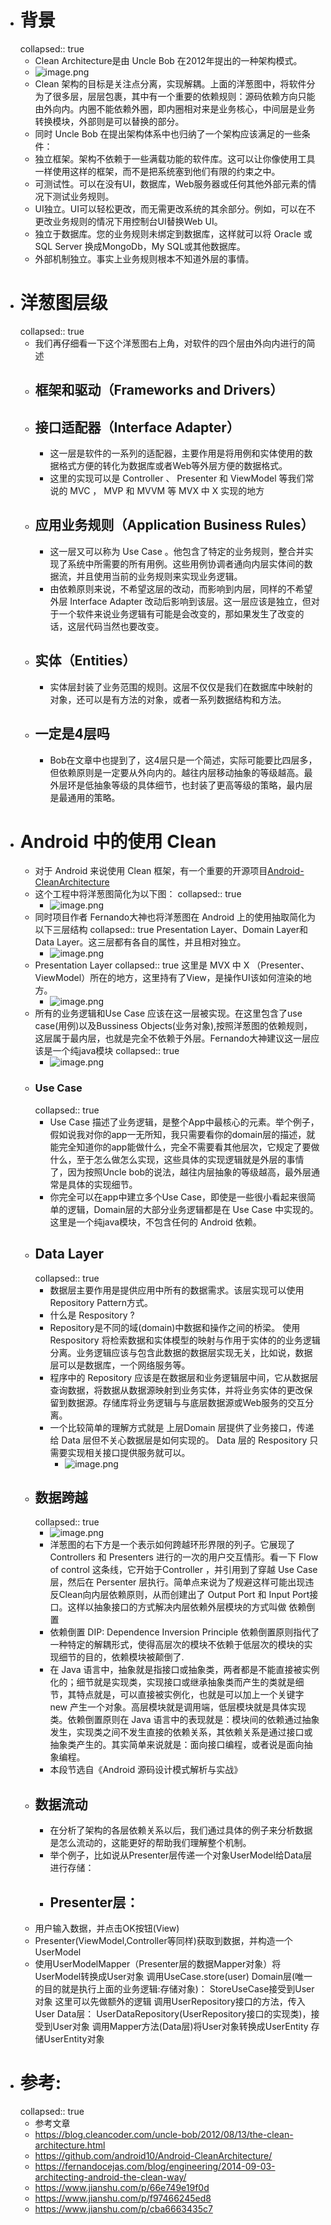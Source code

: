 - # 背景
  collapsed:: true
	- Clean Architecture是由 Uncle Bob 在2012年提出的一种架构模式。
	- ![image.png](../assets/image_1684417770065_0.png)
	- Clean 架构的目标是关注点分离，实现解耦。上面的洋葱图中，将软件分为了很多层，层层包裹，其中有一个重要的依赖规则：源码依赖方向只能由外向内。内圈不能依赖外圈，即内圈相对来是业务核心，中间层是业务转换模块，外部则是可以替换的部分。
	- 同时 Uncle Bob 在提出架构体系中也归纳了一个架构应该满足的一些条件：
	- 独立框架。架构不依赖于一些满载功能的软件库。这可以让你像使用工具一样使用这样的框架，而不是把系统塞到他们有限的约束之中。
	- 可测试性。可以在没有UI，数据库，Web服务器或任何其他外部元素的情况下测试业务规则。
	- UI独立。UI可以轻松更改，而无需更改系统的其余部分。例如，可以在不更改业务规则的情况下用控制台UI替换Web UI。
	- 独立于数据库。您的业​​务规则未绑定到数据库，这样就可以将 Oracle 或 SQL Server 换成MongoDb，My SQL或其他数据库。
	- 外部机制独立。事实上业务规则根本不知道外层的事情。
- # 洋葱图层级
  collapsed:: true
	- 我们再仔细看一下这个洋葱图右上角，对软件的四个层由外向内进行的简述
	- ## 框架和驱动（Frameworks and Drivers）
	- ## 接口适配器（Interface Adapter）
		- 这一层是软件的一系列的适配器，主要作用是将用例和实体使用的数据格式方便的转化为数据库或者Web等外层方便的数据格式。
		- 这里的实现可以是 Controller 、 Presenter 和 ViewModel 等我们常说的 MVC ， MVP 和 MVVM 等 MVX 中 X 实现的地方
	- ## 应用业务规则（Application Business Rules）
		- 这一层又可以称为 Use Case 。他包含了特定的业务规则，整合并实现了系统中所需要的所有用例。这些用例协调者通向内层实体间的数据流，并且使用当前的业务规则来实现业务逻辑。
		- 由依赖原则来说，不希望这层的改动，而影响到内层，同样的不希望外层 Interface Adapter 改动后影响到该层。这一层应该是独立，但对于一个软件来说业务逻辑有可能是会改变的，那如果发生了改变的话，这层代码当然也要改变。
	- ## 实体（Entities）
		- 实体层封装了业务范围的规则。这层不仅仅是我们在数据库中映射的对象，还可以是有方法的对象，或者一系列数据结构和方法。
	- ## 一定是4层吗
		- Bob在文章中也提到了，这4层只是一个简述，实际可能要比四层多，但依赖原则是一定要从外向内的。越往内层移动抽象的等级越高。最外层环是低抽象等级的具体细节，也封装了更高等级的策略，最内层是最通用的策略。
- # Android 中的使用 Clean
	- 对于 Android 来说使用 Clean 框架，有一个重要的开源项目[Android-CleanArchitecture](https://github.com/android10/Android-CleanArchitecture/)
	- 这个工程中将洋葱图简化为以下图：
	  collapsed:: true
		- ![image.png](../assets/image_1684417887627_0.png)
	- 同时项目作者 Fernando大神也将洋葱图在 Android 上的使用抽取简化为以下三层结构
	  collapsed:: true
	  Presentation Layer、Domain Layer和Data Layer。这三层都有各自的属性，并且相对独立。
		- ![image.png](../assets/image_1684417898732_0.png)
	- Presentation Layer
	  collapsed:: true
	  这里是 MVX 中 X （Presenter、ViewModel）所在的地方，这里持有了View，是操作UI该如何渲染的地方。
		- ![image.png](../assets/image_1684417909662_0.png)
	- 所有的业务逻辑和Use Case 应该在这一层被实现。在这里包含了use case(用例)以及Bussiness Objects(业务对象),按照洋葱图的依赖规则，这层属于最内层，也就是完全不依赖于外层。Fernando大神建议这一层应该是一个纯java模块
	  collapsed:: true
		- ![image.png](../assets/image_1684417922258_0.png)
	- ### Use Case
	  collapsed:: true
		- Use Case 描述了业务逻辑，是整个App中最核心的元素。举个例子，假如说我对你的app一无所知，我只需要看你的domain层的描述，就能完全知道你的app能做什么，完全不需要看其他层次，它规定了要做什么，至于怎么做怎么实现，这些具体的实现逻辑就是外层的事情了，因为按照Uncle bob的说法，越往内层抽象的等级越高，最外层通常是具体的实现细节。
		- 你完全可以在app中建立多个Use Case，即使是一些很小看起来很简单的逻辑，Domain层的大部分业务逻辑都是在 Use Case 中实现的。这里是一个纯java模块，不包含任何的 Android 依赖。
	- ## Data Layer
	  collapsed:: true
		- 数据层主要作用是提供应用中所有的数据需求。该层实现可以使用 Repository Pattern方式。
		- 什么是 Respository ?
		- Repository是不同的域(domain)中数据和操作之间的桥梁。
		  使用 Respository 将检索数据和实体模型的映射与作用于实体的的业务逻辑分离。业务逻辑应该与包含此数据的数据层实现无关，比如说，数据层可以是数据库，一个网络服务等。
		- 程序中的 Repository 应该是在数据层和业务逻辑层中间，它从数据层查询数据，将数据从数据源映射到业务实体，并将业务实体的更改保留到数据源。存储库将业务逻辑与与底层数据源或Web服务的交互分离。
		- 一个比较简单的理解方式就是 上层Domain 层提供了业务接口，传递给 Data 层但不关心数据层是如何实现的。 Data 层的 Respository 只需要实现相关接口提供服务就可以。
			- ![image.png](../assets/image_1684417959242_0.png)
	- ## 数据跨越
	  collapsed:: true
		- ![image.png](../assets/image_1684417991698_0.png)
		- 洋葱图的右下方是一个表示如何跨越环形界限的列子。它展现了 Controllers 和 Presenters 进行的一次的用户交互情形。看一下 Flow of control 这条线，它开始于Controller ，并引用到了穿越 Use Case 层，然后在 Persenter 层执行。简单点来说为了规避这样可能出现违反Clean向内层依赖原则，从而创建出了 Output Port 和 Input Port接口。这样以抽象接口的方式解决内层依赖外层模块的方式叫做 依赖倒置
		- 依赖倒置 DIP: Dependence Inversion Principle
		  依赖倒置原则指代了一种特定的解耦形式，使得高层次的模块不依赖于低层次的模块的实现细节的目的，依赖模块被颠倒了.
		- 在 Java 语言中，抽象就是指接口或抽象类，两者都是不能直接被实例化的；细节就是实现类，实现接口或继承抽象类而产生的类就是细节，其特点就是，可以直接被实例化，也就是可以加上一个关键字 new 产生一个对象。高层模块就是调用端，低层模块就是具体实现类。依赖倒置原则在 Java 语言中的表现就是：模块间的依赖通过抽象发生，实现类之间不发生直接的依赖关系，其依赖关系是通过接口或抽象类产生的。其实简单来说就是：面向接口编程，或者说是面向抽象编程。
		- 本段节选自《Android 源码设计模式解析与实战》
	- ## 数据流动
		- 在分析了架构的各层依赖关系以后，我们通过具体的例子来分析数据是怎么流动的，这能更好的帮助我们理解整个机制。
		- 举个例子，比如说从Presenter层传递一个对象UserModel给Data层进行存储：
		- ## Presenter层：
	- 用户输入数据，并点击OK按钮(View)
	- Presenter(ViewModel,Controller等同样)获取到数据，并构造一个UserModel
	- 使用UserModelMapper（Presenter层的数据Mapper对象）将UserModel转换成User对象
	  调用UseCase.store(user)
	  Domain层(唯一的目的就是执行上面的业务逻辑:存储对象)：
	  StoreUseCase接受到User对象
	  这里可以先做额外的逻辑
	  调用UserRepository接口的方法，传入User
	  Data层：
	  UserDataRepository(UserRepository接口的实现类)，接受到User对象
	  调用Mapper方法(Data层)将User对象转换成UserEntity
	  存储UserEntity对象
- # 参考:
  collapsed:: true
	- 参考文章
	- https://blog.cleancoder.com/uncle-bob/2012/08/13/the-clean-architecture.html
	- https://github.com/android10/Android-CleanArchitecture/
	- https://fernandocejas.com/blog/engineering/2014-09-03-architecting-android-the-clean-way/
	- https://www.jianshu.com/p/66e749e19f0d
	- https://www.jianshu.com/p/f97466245ed8
	- https://www.jianshu.com/p/cba6663435c7
